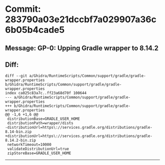 # Commit: 283790a03e21dccbf7a029907a36c6b05b4cade5
## Message: GP-0: Upping Gradle wrapper to 8.14.2
## Diff:
```
diff --git a/Ghidra/RuntimeScripts/Common/support/gradle/gradle-wrapper.properties b/Ghidra/RuntimeScripts/Common/support/gradle/gradle-wrapper.properties
index ca025c83a7c..ff23a68d70f 100644
--- a/Ghidra/RuntimeScripts/Common/support/gradle/gradle-wrapper.properties
+++ b/Ghidra/RuntimeScripts/Common/support/gradle/gradle-wrapper.properties
@@ -1,6 +1,6 @@
 distributionBase=GRADLE_USER_HOME
 distributionPath=wrapper/dists
-distributionUrl=https\://services.gradle.org/distributions/gradle-8.14-bin.zip
+distributionUrl=https\://services.gradle.org/distributions/gradle-8.14.2-bin.zip
 networkTimeout=10000
 validateDistributionUrl=true
 zipStoreBase=GRADLE_USER_HOME
```
-----------------------------------
